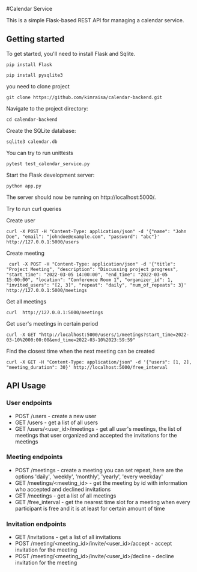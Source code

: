 #Calendar Service

This is a simple Flask-based REST API for managing a calendar service.

## Getting started

To get started, you'll need to install Flask and Sqlite.

    pip install Flask
    
    pip install pysqlite3
    
you need to clone project 

    git clone https://github.com/kimraisa/calendar-backend.git
    
Navigate to the project directory: 

    cd calendar-backend
    
Create the SQLite database: 
    
    sqlite3 calendar.db

You can try to run unittests

    pytest test_calendar_service.py
    
Start the Flask development server: 

    python app.py
    
The server should now be running on http://localhost:5000/.

Try to run curl queries

Create user

    curl -X POST -H "Content-Type: application/json" -d '{"name": "John Doe", "email": "johndoe@example.com", "password": "abc"}' http://127.0.0.1:5000/users
    
Create meeting

     curl -X POST -H "Content-Type: application/json" -d '{"title": "Project Meeting", "description": "Discussing project progress", "start_time": "2022-03-05 14:00:00", "end_time": "2022-03-05 15:00:00", "location": "Conference Room 1", "organizer_id": 1, "invited_users": "[2, 3]", "repeat": "daily", "num_of_repeats": 3}' http://127.0.0.1:5000/meetings

Get all meetings

    curl  http://127.0.0.1:5000/meetings

Get user's meetings in certain period

    curl -X GET "http://localhost:5000/users/1/meetings?start_time=2022-03-10%2000:00:00&end_time=2022-03-10%2023:59:59"

Find the closest time when the next meeting can be created
    
    curl -X GET -H "Content-Type: application/json" -d '{"users": [1, 2], "meeting_duration": 30}' http://localhost:5000/free_interval
    
## API Usage

### User endpoints

- POST /users - create a new user
- GET /users - get a list of all users
- GET /users/<user_id>/meetings - get all user's meetings, the list of meetings that user organized and accepted the invitations for the meetings

### Meeting endpoints

- POST /meetings - create a meeting you can set repeat, here are the options 'daily', 'weekly', 'monthly', 'yearly', 'every weekday'
- GET /meetings/<meeting_id> - get the meeting by id with information who accepted and declined invitations
- GET /meetings - get a list of all meetings
- GET /free_interval - get the nearest time slot for a meeting when every participant is free and it is at least for certain amount of time

### Invitation endpoints

- GET /invitations - get a list of all invitations
- POST /meeting/<meeting_id>/invite/<user_id>/accept - accept invitation for the meeting
- POST /meeting/<meeting_id>/invite/<user_id>/decline - decline invitation for the meeting







    

